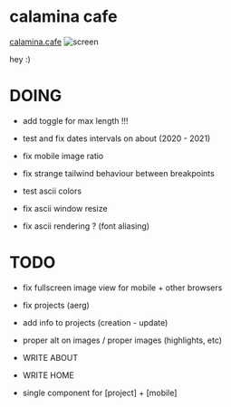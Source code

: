 # calamina cafe

[calamina.cafe](https://calamina.cafe)
![screen](/calaminacafe.avif?raw=true "calamina.cafe")

hey :)

# DOING
- add toggle for max length !!!
- test and fix dates intervals on about (2020 - 2021)

- fix mobile image ratio 
- fix strange tailwind behaviour between breakpoints 

- test ascii colors
- fix ascii window resize
- fix ascii rendering ? (font aliasing)

# TODO 
- fix fullscreen image view for mobile + other browsers
- fix projects (aerg)
- add info to projects (creation - update)

- proper alt on images / proper images (highlights, etc)
- WRITE ABOUT
- WRITE HOME
- single component for [project] + [mobile]